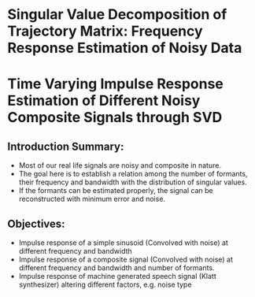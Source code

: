 # Singular Value Decomposition of Trajectory Matrix: Frequency Response Estimation of Noisy Data
# Time Varying Impulse Response Estimation of Different Noisy Composite Signals through SVD

## Introduction Summary:
* Most of our real life signals are noisy and composite in nature.
* The goal here is to establish a relation among the number of formants, their frequency and bandwidth with the distribution of singular values.
* If the formants can be estimated properly, the signal can be reconstructed with minimum error and noise.

## Objectives:
* Impulse response of a simple sinusoid (Convolved with noise) at different frequency and bandwidth
* Impulse response of a composite signal (Convolved with noise) at different frequency and bandwidth and number of formants.
* Impulse response of machine generated speech signal (Klatt synthesizer) altering different factors, e.g. noise type